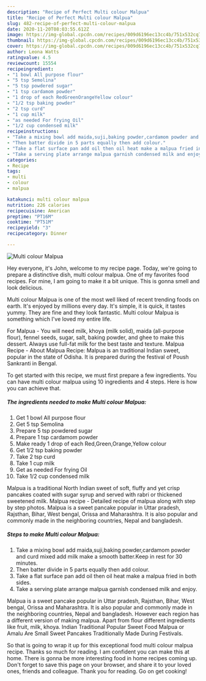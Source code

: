 ```yaml
---
description: "Recipe of Perfect Multi colour Malpua"
title: "Recipe of Perfect Multi colour Malpua"
slug: 482-recipe-of-perfect-multi-colour-malpua
date: 2020-11-20T08:03:55.612Z
image: https://img-global.cpcdn.com/recipes/009d6196ec13cc4b/751x532cq70/multi-colour-malpua-recipe-main-photo.jpg
thumbnail: https://img-global.cpcdn.com/recipes/009d6196ec13cc4b/751x532cq70/multi-colour-malpua-recipe-main-photo.jpg
cover: https://img-global.cpcdn.com/recipes/009d6196ec13cc4b/751x532cq70/multi-colour-malpua-recipe-main-photo.jpg
author: Leona Watts
ratingvalue: 4.5
reviewcount: 15554
recipeingredient:
- "1 bowl All purpose flour"
- "5 tsp Semolina"
- "5 tsp powdered sugar"
- "1 tsp cardamom powder"
- "1 drop of each RedGreenOrangeYellow colour"
- "1/2 tsp baking powder"
- "2 tsp curd"
- "1 cup milk"
- "as needed For frying Oil"
- "1/2 cup condensed milk"
recipeinstructions:
- "Take a mixing bowl add maida,suji,baking powder,cardamom powder and curd mixed add milk make a smooth batter.Keep in rest for 30 minutes."
- "Then batter divide in 5 parts equally then add colour."
- "Take a flat surface pan add oil then oil heat make a malpua fried in both sides."
- "Take a serving plate arrange malpua garnish condensed milk and enjoy."
categories:
- Recipe
tags:
- multi
- colour
- malpua

katakunci: multi colour malpua 
nutrition: 226 calories
recipecuisine: American
preptime: "PT16M"
cooktime: "PT51M"
recipeyield: "3"
recipecategory: Dinner

---
```



![Multi colour Malpua](https://img-global.cpcdn.com/recipes/009d6196ec13cc4b/751x532cq70/multi-colour-malpua-recipe-main-photo.jpg)

Hey everyone, it's John, welcome to my recipe page. Today, we're going to prepare a distinctive dish, multi colour malpua. One of my favorites food recipes. For mine, I am going to make it a bit unique. This is gonna smell and look delicious.

Multi colour Malpua is one of the most well liked of recent trending foods on earth. It's enjoyed by millions every day. It's simple, it is quick, it tastes yummy. They are fine and they look fantastic. Multi colour Malpua is something which I've loved my entire life.

For Malpua - You will need milk, khoya (milk solid), maida (all-purpose flour), fennel seeds, sugar, salt, baking powder, and ghee to make this dessert. Always use full-fat milk for the best taste and texture. Malpua Recipe - About Malpua Recipe: Malpua is an traditional Indian sweet, popular in the state of Odisha. It is prepared during the festival of Poush Sankranti in Bengal.


To get started with this recipe, we must first prepare a few ingredients. You can have multi colour malpua using 10 ingredients and 4 steps. Here is how you can achieve that.

<!--inarticleads1-->

##### The ingredients needed to make Multi colour Malpua:

1. Get 1 bowl All purpose flour
1. Get 5 tsp Semolina
1. Prepare 5 tsp powdered sugar
1. Prepare 1 tsp cardamom powder
1. Make ready 1 drop of each Red,Green,Orange,Yellow colour
1. Get 1/2 tsp baking powder
1. Take 2 tsp curd
1. Take 1 cup milk
1. Get as needed For frying Oil
1. Take 1/2 cup condensed milk


Malpua is a traditional North Indian sweet of soft, fluffy and yet crisp pancakes coated with sugar syrup and served with rabri or thickened sweetened milk. Malpua recipe - Detailed recipe of malpua along with step by step photos. Malpua is a sweet pancake popular in Uttar pradesh, Rajsthan, Bihar, West bengal, Orissa and Maharashtra. It is also popular and commonly made in the neighboring countries, Nepal and bangladesh. 

<!--inarticleads2-->

##### Steps to make Multi colour Malpua:

1. Take a mixing bowl add maida,suji,baking powder,cardamom powder and curd mixed add milk make a smooth batter.Keep in rest for 30 minutes.
1. Then batter divide in 5 parts equally then add colour.
1. Take a flat surface pan add oil then oil heat make a malpua fried in both sides.
1. Take a serving plate arrange malpua garnish condensed milk and enjoy.


Malpua is a sweet pancake popular in Uttar pradesh, Rajsthan, Bihar, West bengal, Orissa and Maharashtra. It is also popular and commonly made in the neighboring countries, Nepal and bangladesh. However each region has a different version of making malpua. Apart from flour different ingredients like fruit, milk, khoya. Indian Traditional Popular Sweet Food Malpua or Amalu Are Small Sweet Pancakes Traditionally Made During Festivals. 

So that is going to wrap it up for this exceptional food multi colour malpua recipe. Thanks so much for reading. I am confident you can make this at home. There is gonna be more interesting food in home recipes coming up. Don't forget to save this page on your browser, and share it to your loved ones, friends and colleague. Thank you for reading. Go on get cooking!
